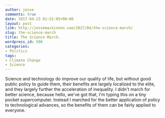```yaml
---
author: jesse
comments: true
date: 2017-04-23 01:52:05+00:00
layout: post
link: http://jessemackinnon.com/2017/04/the-science-march/
slug: the-science-march
title: The Science March.
wordpress_id: 508
categories:
- Politics
tags:
- Climate Change
- Science
---
```


Science and technology do improve our quality of life, but without good public policy to guide them, their benefits are largely localized to the elite, and they largely further the acceleration of inequality. I didn't march for better science, because hello, we've got that, I'm typing this on a tiny pocket supercomputer. Instead I marched for the better application of policy to technological advances, so the benefits of them can be fairly applied to everyone.
